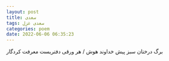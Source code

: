 ```yaml
---
layout: post
title: سعدی
tags: سعدی غزل
categories: poem
date: 2022-06-06 06:35:23
---
```


برگ درختان سبز پیش خداوند هوش / هر ورقی دفتریست معرفت کردگار

